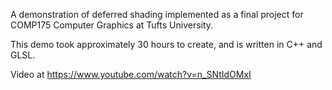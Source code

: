 A demonstration of deferred shading implemented as a final project for COMP175 Computer Graphics at Tufts University.

This demo took approximately 30 hours to create, and is written in C++ and GLSL.

Video at https://www.youtube.com/watch?v=n_SNtIdOMxI